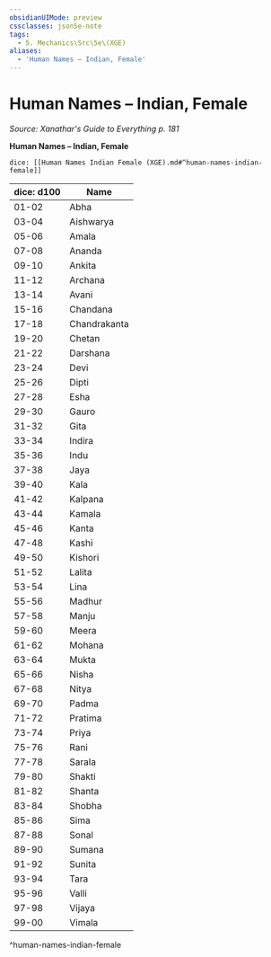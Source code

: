 ```yaml
---
obsidianUIMode: preview
cssclasses: json5e-note
tags:
  - 5. Mechanics\Src\5e\(XGE)
aliases:
  - 'Human Names – Indian, Female'
---
```

# Human Names – Indian, Female
*Source: Xanathar's Guide to Everything p. 181* 

**Human Names – Indian, Female**

`dice: [[Human Names Indian Female (XGE).md#^human-names-indian-female]]`

| dice: d100 | Name |
|------------|------|
| 01-02 | Abha |
| 03-04 | Aishwarya |
| 05-06 | Amala |
| 07-08 | Ananda |
| 09-10 | Ankita |
| 11-12 | Archana |
| 13-14 | Avani |
| 15-16 | Chandana |
| 17-18 | Chandrakanta |
| 19-20 | Chetan |
| 21-22 | Darshana |
| 23-24 | Devi |
| 25-26 | Dipti |
| 27-28 | Esha |
| 29-30 | Gauro |
| 31-32 | Gita |
| 33-34 | Indira |
| 35-36 | Indu |
| 37-38 | Jaya |
| 39-40 | Kala |
| 41-42 | Kalpana |
| 43-44 | Kamala |
| 45-46 | Kanta |
| 47-48 | Kashi |
| 49-50 | Kishori |
| 51-52 | Lalita |
| 53-54 | Lina |
| 55-56 | Madhur |
| 57-58 | Manju |
| 59-60 | Meera |
| 61-62 | Mohana |
| 63-64 | Mukta |
| 65-66 | Nisha |
| 67-68 | Nitya |
| 69-70 | Padma |
| 71-72 | Pratima |
| 73-74 | Priya |
| 75-76 | Rani |
| 77-78 | Sarala |
| 79-80 | Shakti |
| 81-82 | Shanta |
| 83-84 | Shobha |
| 85-86 | Sima |
| 87-88 | Sonal |
| 89-90 | Sumana |
| 91-92 | Sunita |
| 93-94 | Tara |
| 95-96 | Valli |
| 97-98 | Vijaya |
| 99-00 | Vimala |
^human-names-indian-female
